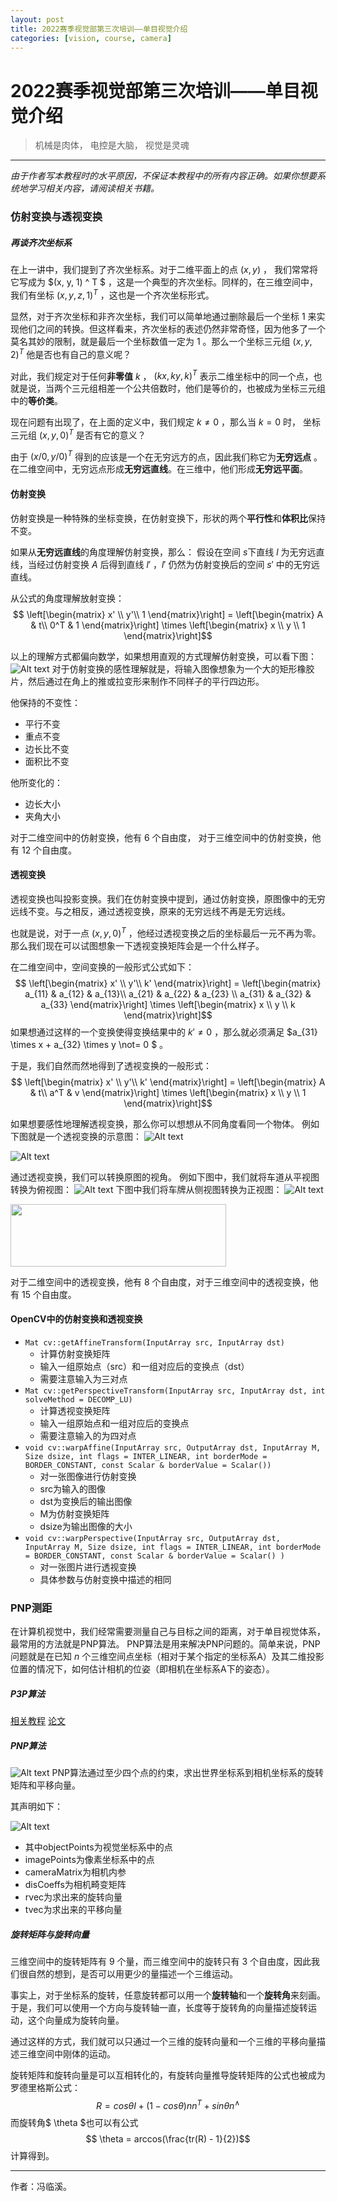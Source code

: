 ```yaml
---
layout: post
title: 2022赛季视觉部第三次培训——单目视觉介绍
categories: [vision, course, camera]
---
```


# 2022赛季视觉部第三次培训——单目视觉介绍

> 机械是肉体， 电控是大脑， 视觉是灵魂

----------------------------------------

*由于作者写本教程时的水平原因，不保证本教程中的所有内容正确。如果你想要系统地学习相关内容，请阅读相关书籍。*

### 仿射变换与透视变换


##### 再谈齐次坐标系
在上一讲中，我们提到了齐次坐标系。对于二维平面上的点 $(x, y)$ ， 我们常常将它写成为 $(x, y, 1) ^ T $ ，这是一个典型的齐次坐标。同样的，在三维空间中，我们有坐标 $(x, y, z, 1) ^ T$ ，这也是一个齐次坐标形式。

显然，对于齐次坐标和非齐次坐标，我们可以简单地通过删除最后一个坐标 $1$ 来实现他们之间的转换。但这样看来，齐次坐标的表述仍然非常奇怪，因为他多了一个莫名其妙的限制，就是最后一个坐标数值一定为 $1$ 。那么一个坐标三元组 $(x, y, 2)^T$ 他是否也有自己的意义呢？

对此，我们规定对于任何**非零值** $k$ ， $(kx, ky, k)^T$ 表示二维坐标中的同一个点，也就是说，当两个三元组相差一个公共倍数时，他们是等价的，也被成为坐标三元组中的**等价类**。

现在问题有出现了，在上面的定义中，我们规定 $k \not= 0$ ，那么当 $k = 0$ 时， 坐标三元组 $(x, y, 0)^T$ 是否有它的意义？

由于 $(x / 0, y / 0)^T$ 得到的应该是一个在无穷远方的点，因此我们称它为**无穷远点** 。在二维空间中，无穷远点形成**无穷远直线**。在三维中，他们形成**无穷远平面**。

#### 仿射变换
仿射变换是一种特殊的坐标变换，在仿射变换下，形状的两个**平行性**和**体积比**保持不变。

如果从**无穷远直线**的角度理解仿射变换，那么：
假设在空间 $s$下直线 $l$ 为无穷远直线，当经过仿射变换 $A$ 后得到直线 $l'$ ，$l'$ 仍然为仿射变换后的空间 $s'$ 中的无穷远直线。

从公式的角度理解放射变换：
$$ \left[\begin{matrix} x' \\
y'\\
1 \end{matrix}\right] = \left[\begin{matrix} A & t\\
0^T & 1
\end{matrix}\right] \times \left[\begin{matrix} x \\
y \\
1 \end{matrix}\right]$$

以上的理解方式都偏向数学，如果想用直观的方式理解仿射变换，可以看下图：
![Alt text](https://github.com/SJTU-RoboMaster-Team/SJTU-RoboMaster-Team.github.io/raw/master/_img/posts/vision-course/2021-10-15-vision-learning-3-cv-with-single-camera/1634286384520.png)
对于仿射变换的感性理解就是，将输入图像想象为一个大的矩形橡胶片，然后通过在角上的推或拉变形来制作不同样子的平行四边形。

他保持的不变性：
* 平行不变
* 重点不变
* 边长比不变
* 面积比不变

他所变化的：
* 边长大小
* 夹角大小

对于二维空间中的仿射变换，他有 $6$ 个自由度， 对于三维空间中的仿射变换，他有 $12$ 个自由度。

#### 透视变换
透视变换也叫投影变换。我们在仿射变换中提到，通过仿射变换，原图像中的无穷远线不变。与之相反，通过透视变换，原来的无穷远线不再是无穷远线。

也就是说，对于一点 $(x, y, 0)^T$ ，他经过透视变换之后的坐标最后一元不再为零。
那么我们现在可以试图想象一下透视变换矩阵会是一个什么样子。

在二维空间中，空间变换的一般形式公式如下：
$$ \left[\begin{matrix} x' \\
y'\\
k' \end{matrix}\right] = \left[\begin{matrix} a_{11} & a_{12} & a_{13}\\
a_{21} & a_{22} & a_{23} \\
a_{31} & a_{32} & a_{33}
\end{matrix}\right] \times \left[\begin{matrix} x \\
y \\
k \end{matrix}\right]$$
如果想通过这样的一个变换使得变换结果中的 $k' \not= 0$ ，那么就必须满足 $a_{31} \times x + a_{32} \times y \not= 0 $ 。

于是，我们自然而然地得到了透视变换的一般形式：
$$ \left[\begin{matrix} x' \\
y'\\
k' \end{matrix}\right] = \left[\begin{matrix} A & t\\
a^T & v
\end{matrix}\right] \times \left[\begin{matrix} x \\
y \\
1 \end{matrix}\right]$$

如果想要感性地理解透视变换，那么你可以想想从不同角度看同一个物体。
例如下图就是一个透视变换的示意图：
![Alt text](https://github.com/SJTU-RoboMaster-Team/SJTU-RoboMaster-Team.github.io/raw/master/_img/posts/vision-course/2021-10-15-vision-learning-3-cv-with-single-camera/1634289368107.png)

![Alt text](https://github.com/SJTU-RoboMaster-Team/SJTU-RoboMaster-Team.github.io/raw/master/_img/posts/vision-course/2021-10-15-vision-learning-3-cv-with-single-camera/1634287504937.png)

通过透视变换，我们可以转换原图的视角。
例如下图中，我们就将车道从平视图转换为俯视图：
![Alt text](https://github.com/SJTU-RoboMaster-Team/SJTU-RoboMaster-Team.github.io/raw/master/_img/posts/vision-course/2021-10-15-vision-learning-3-cv-with-single-camera/1634287634345.png)
下图中我们将车牌从侧视图转换为正视图：
![Alt text](https://github.com/SJTU-RoboMaster-Team/SJTU-RoboMaster-Team.github.io/raw/master/_img/posts/vision-course/2021-10-15-vision-learning-3-cv-with-single-camera/1634287874477.png)

<img src="./1634287743698.png" width="345" height="100">

对于二维空间中的透视变换，他有 $8$ 个自由度，对于三维空间中的透视变换，他有 $15$ 个自由度。

#### OpenCV中的仿射变换和透视变换
* ``Mat cv::getAffineTransform(InputArray src, InputArray dst)``
	* 计算仿射变换矩阵
	* 输入一组原始点（src）和一组对应后的变换点（dst）
	* 需要注意输入为三对点
* ``Mat cv::getPerspectiveTransform(InputArray src, InputArray dst, int solveMethod = DECOMP_LU)``
	* 计算透视变换矩阵
	* 输入一组原始点和一组对应后的变换点	
	* 需要注意输入的为四对点
* ``void cv::warpAffine(InputArray src, OutputArray dst, InputArray M, Size dsize, int flags = INTER_LINEAR, int borderMode = BORDER_CONSTANT, const Scalar & borderValue = Scalar())	``
	* 对一张图像进行仿射变换
	* src为输入的图像
	* dst为变换后的输出图像
	* M为仿射变换矩阵
	* dsize为输出图像的大小
* ``void cv::warpPerspective(InputArray src, OutputArray dst, InputArray M, Size dsize, int flags = INTER_LINEAR, int borderMode = BORDER_CONSTANT, const Scalar & borderValue = Scalar() )``
	* 对一张图片进行透视变换
	* 具体参数与仿射变换中描述的相同	

### PNP测距
在计算机视觉中，我们经常需要测量自己与目标之间的距离，对于单目视觉体系，最常用的方法就是PNP算法。
PNP算法是用来解决PNP问题的。简单来说，PNP问题就是在已知 $n$ 个三维空间点坐标（相对于某个指定的坐标系A）及其二维投影位置的情况下，如何估计相机的位姿（即相机在坐标系A下的姿态）。

##### P3P算法
[相关教程](https://blog.csdn.net/gwplovekimi/article/details/89844563)
[论文](https://ieeexplore.ieee.org/stamp/stamp.jsp?tp=&arnumber=1217599&tag=1)

##### PNP算法
![Alt text](https://github.com/SJTU-RoboMaster-Team/SJTU-RoboMaster-Team.github.io/raw/master/_img/posts/vision-course/2021-10-15-vision-learning-3-cv-with-single-camera/1634290907353.png)
PNP算法通过至少四个点的约束，求出世界坐标系到相机坐标系的旋转矩阵和平移向量。

其声明如下：

![Alt text](https://github.com/SJTU-RoboMaster-Team/SJTU-RoboMaster-Team.github.io/raw/master/_img/posts/vision-course/2021-10-15-vision-learning-3-cv-with-single-camera/1634291227608.png)
* 其中objectPoints为视觉坐标系中的点
* imagePoints为像素坐标系中的点
* cameraMatrix为相机内参
* disCoeffs为相机畸变矩阵
* rvec为求出来的旋转向量
* tvec为求出来的平移向量

##### 旋转矩阵与旋转向量
三维空间中的旋转矩阵有 $9$ 个量，而三维空间中的旋转只有 $3$ 个自由度，因此我们很自然的想到，是否可以用更少的量描述一个三维运动。

事实上，对于坐标系的旋转，任意旋转都可以用一个**旋转轴**和一个**旋转角**来刻画。于是，我们可以使用一个方向与旋转轴一直，长度等于旋转角的向量描述旋转运动，这个向量成为旋转向量。

通过这样的方式，我们就可以只通过一个三维的旋转向量和一个三维的平移向量描述三维空间中刚体的运动。

旋转矩阵和旋转向量是可以互相转化的，有旋转向量推导旋转矩阵的公式也被成为罗德里格斯公式：
$$ R = cos \theta I + (1 - cos \theta ) n n^T + sin \theta n^{\wedge} $$
而旋转角$ \theta $也可以有公式
$$ \theta = arccos(\frac{tr(R) - 1}{2})$$
计算得到。


----

作者：冯临溪。